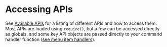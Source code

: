 # Accessing APIs

See [Available APIs](../core/apis.md) for a listing of different APIs and how to access them. Most APIs are loaded using `require()`,
but a few can be accessed directly as globals, and some key API objects are passed directly to your command handler function
([see menu item handlers](./handlers.md)).


